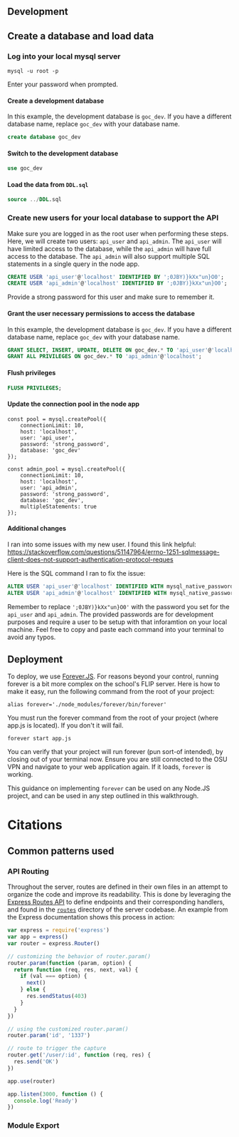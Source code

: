 ## Development
## Create a database and load data
### Log into your local mysql server
```
mysql -u root -p
```
Enter your password when prompted.

#### Create a development database
In this example, the development database is `goc_dev`. If you have a different database name, replace `goc_dev` with your database name.
```sql
create database goc_dev
```

#### Switch to the development database
```sql
use goc_dev
```

#### Load the data from `DDL.sql`
```sql
source ../DDL.sql
```

### Create new users for your local database to support the API
Make sure you are logged in as the root user when performing these steps. Here, we will create two users: `api_user` and `api_admin`. The `api_user` will have limited access to the database, while the `api_admin` will have full access to the database. The `api_admin` will also support multiple SQL statements in a single query in the node app.

```sql
CREATE USER 'api_user'@'localhost' IDENTIFIED BY ';0JBY)}kXx"un}O0';
CREATE USER 'api_admin'@'localhost' IDENTIFIED BY ';0JBY)}kXx"un}O0';
```
Provide a strong password for this user and make sure to remember it.

#### Grant the user necessary permissions to access the database
In this example, the development database is `goc_dev`. If you have a different database name, replace `goc_dev` with your database name.
```sql
GRANT SELECT, INSERT, UPDATE, DELETE ON goc_dev.* TO 'api_user'@'localhost';
GRANT ALL PRIVILEGES ON goc_dev.* TO 'api_admin'@'localhost';
```

#### Flush privileges
```sql
FLUSH PRIVILEGES;
```

#### Update the connection pool in the node app
```node
const pool = mysql.createPool({
    connectionLimit: 10,
    host: 'localhost',
    user: 'api_user',
    password: 'strong_password',
    database: 'goc_dev'
});

const admin_pool = mysql.createPool({
    connectionLimit: 10,
    host: 'localhost',
    user: 'api_admin',
    password: 'strong_password',
    database: 'goc_dev',
    multipleStatements: true
});

```
#### Additional changes
I ran into some issues with my new user. I found this link helpful: https://stackoverflow.com/questions/51147964/errno-1251-sqlmessage-client-does-not-support-authentication-protocol-reques

Here is the SQL command I ran to fix the issue:
```sql
ALTER USER 'api_user'@'localhost' IDENTIFIED WITH mysql_native_password BY ';0JBY)}kXx"un}O0';
ALTER USER 'api_admin'@'localhost' IDENTIFIED WITH mysql_native_password BY ';0JBY)}kXx"un}O0';
```

Remember to replace `';0JBY)}kXx"un}O0'` with the password you set for the `api_user` and `api_admin`. The provided passwords are for development purposes and require a user to be setup with that inforamtion on your local machine. Feel free to copy and paste each command into your terminal to avoid any typos.

## Deployment
To deploy, we use [Forever.JS](https://blog.logrocket.com/running-node-js-scripts-continuously-forever/).
For reasons beyond your control, running forever is a bit more complex on the school's FLIP server. Here is how to make it easy, run the following command from the root of your project:
```
alias forever='./node_modules/forever/bin/forever'
```
You must run the forever command from the root of your project (where app.js is located). If you don't it will fail.

```
forever start app.js
```
You can verify that your project will run forever (pun sort-of intended), by closing out of your terminal now. Ensure you are still connected to the OSU VPN and navigate to your web application again. If it loads, `forever` is working.

This guidance on implementing `forever` can be used on any Node.JS project, and can be used in any step outlined in this walkthrough.

# Citations
## Common patterns used
### API Routing
Throughout the server, routes are defined in their own files in an attempt to organize the code and improve its readability. This is done by leveraging the [Express Routes API](https://expressjs.com/en/4x/api.html#router) to define endpoints and their corresponding handlers, and found in the [`routes`](./routes/) directory of the server codebase.
An example from the Express documentation shows this process in action:
```javascript
var express = require('express')
var app = express()
var router = express.Router()

// customizing the behavior of router.param()
router.param(function (param, option) {
  return function (req, res, next, val) {
    if (val === option) {
      next()
    } else {
      res.sendStatus(403)
    }
  }
})

// using the customized router.param()
router.param('id', '1337')

// route to trigger the capture
router.get('/user/:id', function (req, res) {
  res.send('OK')
})

app.use(router)

app.listen(3000, function () {
  console.log('Ready')
})
```

### Module Export